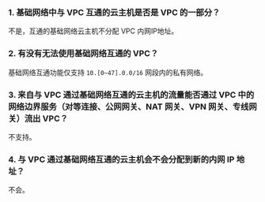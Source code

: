 ### 1. 基础网络中与 VPC 互通的云主机是否是 VPC 的一部分？
不是，互通的基础网络云主机不分配 VPC 内网IP地址。

### 2. 有没有无法使用基础网络互通的 VPC？
基础网络互通功能仅支持 `10.[0~47].0.0/16` 网段内的私有网络。

### 3. 来自与 VPC 通过基础网络互通的云主机的流量能否通过 VPC 中的网络边界服务（对等连接、公网网关、NAT 网关、VPN 网关、专线网关）流出 VPC？
不支持。

### 4. 与 VPC 通过基础网络互通的云主机会不会分配到新的内网 IP 地址？
不会。
